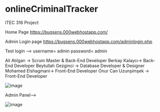 # onlineCriminalTracker
ITEC 316 Project

Home Page
https://bugsens.000webhostapp.com/

Admin Login page 
https://bugsens.000webhostapp.com/adminlogin.php

Test login -->
username= admin
password= admin

 Ali Atılgan  → Scrum Master & Back-End Developer
 Berkay Kalaycı→ Back-End Developer
 Beytullah Gezginci → Database Developer & Designer 
 Mohamed Elshagmani→ Front-End Developer
 Onur Can Uzunşimşek  → Front-End Developer

![image](https://user-images.githubusercontent.com/75696715/149083480-11193a2a-489d-4d36-bba6-c6ab1facd571.png)


Admin Panel-->

![image](https://user-images.githubusercontent.com/75696715/149083582-47cf2ac6-917e-47ec-8c26-1384573a2390.png)
